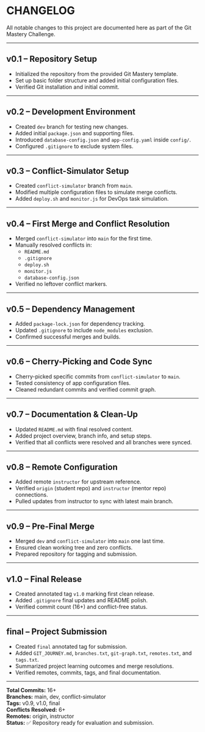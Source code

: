 # CHANGELOG

All notable changes to this project are documented here as part of the Git Mastery Challenge.

---

## v0.1 – Repository Setup
- Initialized the repository from the provided Git Mastery template.
- Set up basic folder structure and added initial configuration files.
- Verified Git installation and initial commit.

---

## v0.2 – Development Environment
- Created `dev` branch for testing new changes.
- Added initial `package.json` and supporting files.
- Introduced `database-config.json` and `app-config.yaml` inside `config/`.
- Configured `.gitignore` to exclude system files.

---

## v0.3 – Conflict-Simulator Setup
- Created `conflict-simulator` branch from `main`.
- Modified multiple configuration files to simulate merge conflicts.
- Added `deploy.sh` and `monitor.js` for DevOps task simulation.

---

## v0.4 – First Merge and Conflict Resolution
- Merged `conflict-simulator` into `main` for the first time.
- Manually resolved conflicts in:
  - `README.md`
  - `.gitignore`
  - `deploy.sh`
  - `monitor.js`
  - `database-config.json`
- Verified no leftover conflict markers.

---

## v0.5 – Dependency Management
- Added `package-lock.json` for dependency tracking.
- Updated `.gitignore` to include `node_modules` exclusion.
- Confirmed successful merges and builds.

---

## v0.6 – Cherry-Picking and Code Sync
- Cherry-picked specific commits from `conflict-simulator` to `main`.
- Tested consistency of app configuration files.
- Cleaned redundant commits and verified commit graph.

---

## v0.7 – Documentation & Clean-Up
- Updated `README.md` with final resolved content.
- Added project overview, branch info, and setup steps.
- Verified that all conflicts were resolved and all branches were synced.

---

## v0.8 – Remote Configuration
- Added remote `instructor` for upstream reference.
- Verified `origin` (student repo) and `instructor` (mentor repo) connections.
- Pulled updates from instructor to sync with latest main branch.

---

## v0.9 – Pre-Final Merge
- Merged `dev` and `conflict-simulator` into `main` one last time.
- Ensured clean working tree and zero conflicts.
- Prepared repository for tagging and submission.

---

## v1.0 – Final Release
- Created annotated tag `v1.0` marking first clean release.
- Added `.gitignore` final updates and README polish.
- Verified commit count (16+) and conflict-free status.

---

## final – Project Submission
- Created `final` annotated tag for submission.
- Added `GIT_JOURNEY.md`, `branches.txt`, `git-graph.txt`, `remotes.txt`, and `tags.txt`.
- Summarized project learning outcomes and merge resolutions.
- Verified remotes, commits, tags, and final documentation.

---

**Total Commits:** 16+  
**Branches:** main, dev, conflict-simulator  
**Tags:** v0.9, v1.0, final  
**Conflicts Resolved:** 6+  
**Remotes:** origin, instructor  
**Status:** ✅ Repository ready for evaluation and submission.
